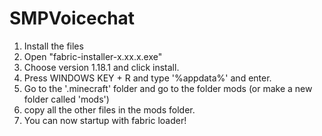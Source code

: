 # SMPVoicechat

1. Install the files
2. Open "fabric-installer-x.xx.x.exe"
3. Choose version 1.18.1 and click install.
4. Press WINDOWS KEY + R and type '%appdata%' and enter.
5. Go to the '.minecraft' folder and go to the folder mods (or make a new folder called 'mods')
6. copy all the other files in the mods folder.
7. You can now startup with fabric loader!
